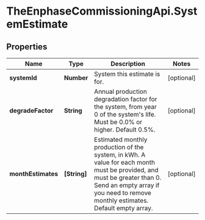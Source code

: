 # TheEnphaseCommissioningApi.SystemEstimate

## Properties

Name | Type | Description | Notes
------------ | ------------- | ------------- | -------------
**systemId** | **Number** | System this estimate is for. | [optional] 
**degradeFactor** | **String** | Annual production degradation factor for the system, from year 0 of the system&#39;s life. Must be 0.0% or higher. Default 0.5%. | [optional] 
**monthEstimates** | **[String]** | Estimated monthly production of the system, in kWh. A value for each month must be provided, and must be greater than 0. Send an empty array if you need to remove monthly estimates. Default empty array. | [optional] 


